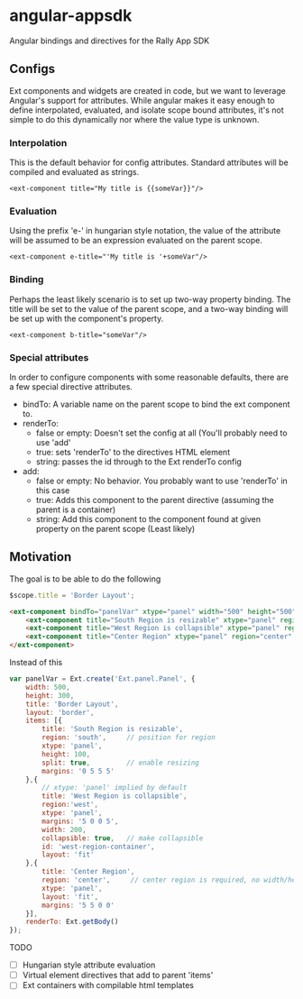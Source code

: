 angular-appsdk
==============

Angular bindings and directives for the Rally App SDK

Configs
-------
Ext components and widgets are created in code, but we want to leverage Angular's support for attributes. 
While angular makes it easy enough to define interpolated, evaluated, and isolate scope bound attributes,
it's not simple to do this dynamically nor where the value type is unknown.

### Interpolation
This is the default behavior for config attributes. Standard attributes will be compiled and evaluated as strings.
```
<ext-component title="My title is {{someVar}}"/>
```

### Evaluation
Using the prefix 'e-' in hungarian style notation, the value of the attribute will be assumed to be an expression 
evaluated on the parent scope.
```
<ext-component e-title="'My title is '+someVar"/>
```

### Binding
Perhaps the least likely scenario is to set up two-way property binding. The title will be set to the value of the 
parent scope, and a two-way binding will be set up with the component's property.
```
<ext-component b-title="someVar"/>
```

### Special attributes
In order to configure components with some reasonable defaults, there are a few special directive attributes.

- bindTo: A variable name on the parent scope to bind the ext component to.
- renderTo:
  - false or empty: Doesn't set the config at all (You'll probably need to use 'add'
  - true: sets 'renderTo' to the directives HTML element
  - string: passes the id through to the Ext renderTo config
- add:
  - false or empty: No behavior. You probably want to use 'renderTo' in this case
  - true: Adds this component to the parent directive (assuming the parent is a container)
  - string: Add this component to the component found at given property on the parent scope (Least likely)

Motivation
----------
The goal is to be able to do the following

```javascript
$scope.title = 'Border Layout';
```
```html
<ext-component bindTo="panelVar" xtype="panel" width="500" height="500" title="{{title}}" layout="border" renderTo="true">
	<ext-component title="South Region is resizable" xtype="panel" region="south" height="100" split="true" margins="0 5 5 5"/>	
	<ext-component title="West Region is collapsible" xtype="panel" region="west" width="200" collapsible="true" margins="5 0 0 5" id="west-region-container" layout="fit"/>
	<ext-component title="Center Region" xtype="panel" region="center" layout="fit" margins="5 5 0 0"/>
</ext-component>
```

Instead of this

```javascript
var panelVar = Ext.create('Ext.panel.Panel', {
    width: 500,
    height: 300,
    title: 'Border Layout',
    layout: 'border',
    items: [{
        title: 'South Region is resizable',
        region: 'south',     // position for region
        xtype: 'panel',
        height: 100,
        split: true,         // enable resizing
        margins: '0 5 5 5'
    },{
        // xtype: 'panel' implied by default
        title: 'West Region is collapsible',
        region:'west',
        xtype: 'panel',
        margins: '5 0 0 5',
        width: 200,
        collapsible: true,   // make collapsible
        id: 'west-region-container',
        layout: 'fit'
    },{
        title: 'Center Region',
        region: 'center',     // center region is required, no width/height specified
        xtype: 'panel',
        layout: 'fit',
        margins: '5 5 0 0'
    }],
    renderTo: Ext.getBody()
});
```

TODO
- [ ] Hungarian style attribute evaluation
- [ ] Virtual element directives that add to parent 'items'
- [ ] Ext containers with compilable html templates
